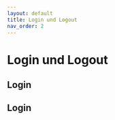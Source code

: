 ```yaml
---
layout: default
title: Login und Logout
nav_order: 2
---
```


# Login und Logout

## Login

## Login
